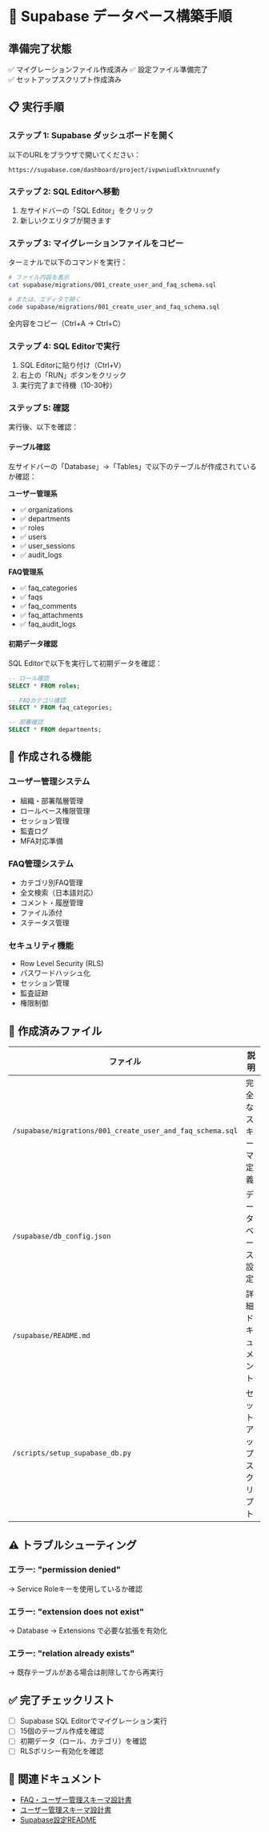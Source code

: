 # 🚀 Supabase データベース構築手順

## 準備完了状態
✅ マイグレーションファイル作成済み
✅ 設定ファイル準備完了  
✅ セットアップスクリプト作成済み

## 📋 実行手順

### ステップ 1: Supabase ダッシュボードを開く

以下のURLをブラウザで開いてください：
```
https://supabase.com/dashboard/project/ivpwniudlxktnruxnmfy
```

### ステップ 2: SQL Editorへ移動

1. 左サイドバーの「SQL Editor」をクリック
2. 新しいクエリタブが開きます

### ステップ 3: マイグレーションファイルをコピー

ターミナルで以下のコマンドを実行：

```bash
# ファイル内容を表示
cat supabase/migrations/001_create_user_and_faq_schema.sql

# または、エディタで開く
code supabase/migrations/001_create_user_and_faq_schema.sql
```

全内容をコピー（Ctrl+A → Ctrl+C）

### ステップ 4: SQL Editorで実行

1. SQL Editorに貼り付け（Ctrl+V）
2. 右上の「RUN」ボタンをクリック
3. 実行完了まで待機（10-30秒）

### ステップ 5: 確認

実行後、以下を確認：

#### テーブル確認
左サイドバーの「Database」→「Tables」で以下のテーブルが作成されているか確認：

**ユーザー管理系**
- ✅ organizations
- ✅ departments  
- ✅ roles
- ✅ users
- ✅ user_sessions
- ✅ audit_logs

**FAQ管理系**
- ✅ faq_categories
- ✅ faqs
- ✅ faq_comments
- ✅ faq_attachments
- ✅ faq_audit_logs

#### 初期データ確認
SQL Editorで以下を実行して初期データを確認：

```sql
-- ロール確認
SELECT * FROM roles;

-- FAQカテゴリ確認  
SELECT * FROM faq_categories;

-- 部署確認
SELECT * FROM departments;
```

## 🎯 作成される機能

### ユーザー管理システム
- 組織・部署階層管理
- ロールベース権限管理
- セッション管理
- 監査ログ
- MFA対応準備

### FAQ管理システム  
- カテゴリ別FAQ管理
- 全文検索（日本語対応）
- コメント・履歴管理
- ファイル添付
- ステータス管理

### セキュリティ機能
- Row Level Security (RLS)
- パスワードハッシュ化
- セッション管理
- 監査証跡
- 権限制御

## 📝 作成済みファイル

| ファイル | 説明 |
|---------|------|
| `/supabase/migrations/001_create_user_and_faq_schema.sql` | 完全なスキーマ定義 |
| `/supabase/db_config.json` | データベース設定 |
| `/supabase/README.md` | 詳細ドキュメント |
| `/scripts/setup_supabase_db.py` | セットアップスクリプト |

## ⚠️ トラブルシューティング

### エラー: "permission denied"
→ Service Roleキーを使用しているか確認

### エラー: "extension does not exist"  
→ Database → Extensions で必要な拡張を有効化

### エラー: "relation already exists"
→ 既存テーブルがある場合は削除してから再実行

## ✅ 完了チェックリスト

- [ ] Supabase SQL Editorでマイグレーション実行
- [ ] 15個のテーブル作成を確認
- [ ] 初期データ（ロール、カテゴリ）を確認
- [ ] RLSポリシー有効化を確認

## 🔗 関連ドキュメント

- [FAQ・ユーザー管理スキーマ設計書](/docs/faq-user-schema-design.md)
- [ユーザー管理スキーマ設計書](/draft/user-management-schema-design.md)
- [Supabase設定README](/supabase/README.md)
